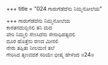 +++
title = "024 ಗಾರುಗೆಡೆದೆನು ನಿಮ್ಮನೋಲೆಯ"

+++
ಗಾರುಗೆಡೆದೆನು ನಿಮ್ಮನೋಲೆಯ  
ಕಾರತನದುಬ್ಬಿನಲಿ ತನಿ ಮದ  
ವೇರಿ ನಿಮ್ಮಲಿ ಸೆಣಸಿದೆನು ಸೇನಾಧಿಪತ್ಯದಲಿ  
ದೂರ ಹೊತ್ತೆನು ರಣದ ಮೀಸಲಿ  
ನೇರು ತಪ್ಪಿತು ನೀಲಮಣಿ ತಲೆ  
ಗೇರಿಸಿದ ತೃಣವದಕೆ ಸರಿಯೇ ಭೀಷ್ಮ ಹೇಳೆಂದ     ॥24॥